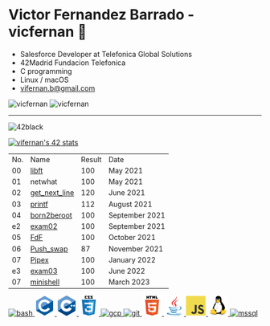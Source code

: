 <h1>Victor Fernandez Barrado - vicfernan 🤖 </h1>

- Salesforce Developer at Telefonica Global Solutions
- 42Madrid Fundacion Telefonica
- C programming
- Linux / macOS
- <a href="mailto:vifernan@student.42madrid.com?subject=[GitHub]%20-">vifernan.b@gmail.com</a>

<img src="https://github-readme-stats.vercel.app/api?username=vicfernan&show_icons=true&theme=radical" alt="vicfernan" />
<img src="https://github-readme-stats.vercel.app/api/top-langs/?username=vicfernan&theme=radical" alt="vicfernan" />
<hr class="dashed">
<!--<h1 style="color:#950104; font-family: poppins;"> <img src="https://raw.githubusercontent.com/kube/vscode-42header/master/42.png" width=50> Madrid</h1>-->
<img src="https://user-images.githubusercontent.com/82234144/179207798-ca75122f-e5e9-4b75-9d62-2975a1ee446e.png" alt="42black" width="500px"/>


[![vifernan's 42 stats](https://badge.mediaplus.ma/greenbinary/vifernan?1337Badge=off&UM6P=off)](https://github.com/oakoudad/badge42)
<table>
    <tr>
        <td>No.</td>
        <td>Name</td>
        <td>Result</td>
        <td>Date</td>
    </tr> 
    <tr>
        <td>00</td>
        <td><a href="https://github.com/vicfernan/libft">libft</a></td>
        <td>100</td>
        <td>May 2021</td>
    </tr>
  <tr>
        <td>01</td>
        <td>netwhat</td>
        <td>100</td>
        <td>May 2021</td>
    </tr>
  <tr>
        <td>02</td>
        <td><a href="https://github.com/vicfernan/get_next_line">get_next_line</a></td>
        <td>120</td>
        <td>June 2021</td>
    </tr>
  <tr>
        <td>03</td>
        <td><a href="https://github.com/vicfernan/ft_printf">printf</a></td>
        <td>112</td>
        <td>August 2021</td>
    </tr>
  <tr>
        <td>04</td>
        <td><a href="https://github.com/vicfernan/Born2BeRoot">born2beroot</a></td>
        <td>100</td>
        <td>September 2021</td>
    </tr>
  <tr>
        <td>e2</td>
        <td><a href="https://github.com/vicfernan/exam02">exam02</a></td>
        <td>100</td>
        <td>September 2021</td>
    </tr>
   <tr>
        <td>05</td>
        <td><a href="https://github.com/vicfernan/FdF">FdF</a></td>
        <td>100</td>
        <td>October 2021</td>
    </tr>
   <tr>
        <td>06</td>
        <td><a href="https://github.com/vicfernan/push_swap">Push_swap</a></td>
        <td>87</td>
        <td>November 2021</td>
    </tr>
  <tr>
        <td>07</td>
        <td><a href="https://github.com/vicfernan/pipex">Pipex</a></td>
        <td>100</td>
        <td>January 2022</td>
    </tr>
    <tr>
        <td>e3</td>
        <td><a href="#">exam03</a></td>
        <td>100</td>
        <td>June 2022</td>
    </tr>
    <tr>
        <td>07</td>
        <td><a href="https://github.com/vicfernan/minishell">minishell</a></td>
        <td>100</td>
        <td>March 2023</td>
    </tr>
</table>

<!-- <h3 align="left">Languages and Tools:</h3> -->
<p align="left"> <a href="https://www.gnu.org/software/bash/" target="_blank" rel="noreferrer"> <img src="https://www.vectorlogo.zone/logos/gnu_bash/gnu_bash-icon.svg" alt="bash" width="40" height="40"/> </a> <a href="https://www.cprogramming.com/" target="_blank" rel="noreferrer"> <img src="https://raw.githubusercontent.com/devicons/devicon/master/icons/c/c-original.svg" alt="c" width="40" height="40"/> </a> <a href="https://www.w3schools.com/cpp/" target="_blank" rel="noreferrer"> <img src="https://raw.githubusercontent.com/devicons/devicon/master/icons/cplusplus/cplusplus-original.svg" alt="cplusplus" width="40" height="40"/> </a> <a href="https://www.w3schools.com/css/" target="_blank" rel="noreferrer"> <img src="https://raw.githubusercontent.com/devicons/devicon/master/icons/css3/css3-original-wordmark.svg" alt="css3" width="40" height="40"/> </a> <a href="https://cloud.google.com" target="_blank" rel="noreferrer"> <img src="https://www.vectorlogo.zone/logos/google_cloud/google_cloud-icon.svg" alt="gcp" width="40" height="40"/> </a> <a href="https://git-scm.com/" target="_blank" rel="noreferrer"> <img src="https://www.vectorlogo.zone/logos/git-scm/git-scm-icon.svg" alt="git" width="40" height="40"/> </a> <a href="https://www.w3.org/html/" target="_blank" rel="noreferrer"> <img src="https://raw.githubusercontent.com/devicons/devicon/master/icons/html5/html5-original-wordmark.svg" alt="html5" width="40" height="40"/> </a> <a href="https://www.java.com" target="_blank" rel="noreferrer"> <img src="https://raw.githubusercontent.com/devicons/devicon/master/icons/java/java-original.svg" alt="java" width="40" height="40"/> </a> <a href="https://developer.mozilla.org/en-US/docs/Web/JavaScript" target="_blank" rel="noreferrer"> <img src="https://raw.githubusercontent.com/devicons/devicon/master/icons/javascript/javascript-original.svg" alt="javascript" width="40" height="40"/> </a> <a href="https://www.linux.org/" target="_blank" rel="noreferrer"> <img src="https://raw.githubusercontent.com/devicons/devicon/master/icons/linux/linux-original.svg" alt="linux" width="40" height="40"/> </a> <a href="https://www.microsoft.com/en-us/sql-server" target="_blank" rel="noreferrer"> <img src="https://www.svgrepo.com/show/303229/microsoft-sql-server-logo.svg" alt="mssql" width="40" height="40"/> </a> </p>
